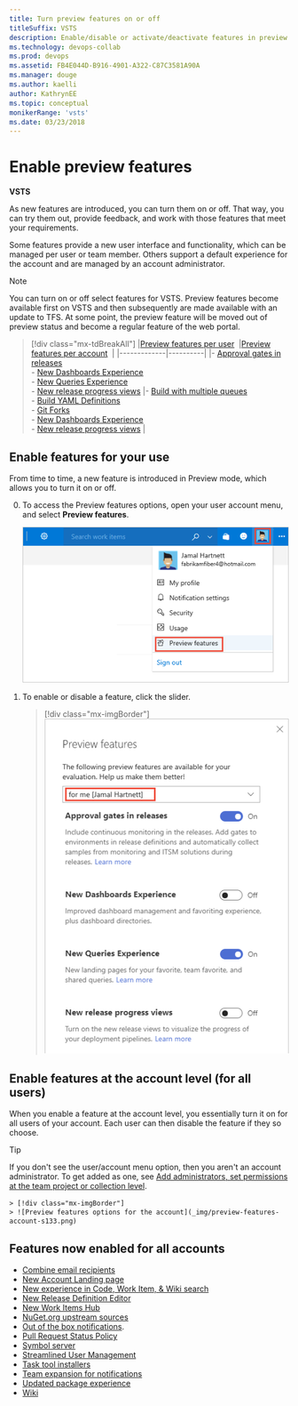 ```yaml
---
title: Turn preview features on or off 
titleSuffix: VSTS
description: Enable/disable or activate/deactivate features in preview at the user, team project, or account level  
ms.technology: devops-collab
ms.prod: devops
ms.assetid: FB4E044D-B916-4901-A322-C87C3581A90A
ms.manager: douge
ms.author: kaelli
author: KathrynEE
ms.topic: conceptual
monikerRange: 'vsts'
ms.date: 03/23/2018 
---
```



# Enable preview features 

<b>VSTS</b>

As new features are introduced, you can turn them on or off. That way, you can try them out, provide feedback, and work with those features that meet your requirements.  

Some features provide a new user interface and functionality, which can be managed per user or team member. Others support a default experience for the account and are managed by an account administrator. 
 
> [!NOTE]   
> You can turn on or off select features for VSTS. Preview features become available first on VSTS and then subsequently are made available with an update to TFS. At some point, the preview feature will be moved out of preview status and become a regular feature of the web portal.  

> [!div class="mx-tdBreakAll"] 
> |[Preview features per user](#user-level)  |[Preview features per account](#account-level)  |
> |-------------|----------|
> |- [Approval gates in releases](../../pipelines/release/approvals/index.md)<br/>- [New Dashboards Experience](../../report/dashboards/dashboards.md)<br/>- [New Queries Experience](../../work/track/view-run-query.md)<br/>- [New release progress views](../../pipelines/preview/new-release-summary.md) |- [Build with multiple queues](https://github.com/Microsoft/vsts-agent/blob/master/docs/preview/yamlgettingstarted.md)<br/>- [Build YAML Definitions](../../pipelines/build/yaml.md)<br/>- [Git Forks](../../git/concepts/forks.md)<br/>- [New Dashboards Experience](../../report/dashboards/dashboards.md)<br/>- [New release progress views](../../pipelines/preview/new-release-summary.md) |

<a id="user-level">  </a>
## Enable features for your use  

From time to time, a new feature is introduced in Preview mode, which allows you to turn it on or off. 

0. To access the Preview features options, open your user account menu, and select **Preview features**. 

	![Open Preview Features](../../_shared/_img/preview-features-open.png)  

0. To enable or disable a feature, click the slider. 

	> [!div class="mx-imgBorder"]  
	> ![Preview features options for yourself](_img/preview-features-user-level-s133.png) 


<a id="account-level">  </a>
## Enable features at the account level (for all users)  

When you enable a feature at the account level, you essentially turn it on for all users of your account. Each user can then disable the feature if they so choose.

> [!TIP]  
> If you don't see the user/account menu option, then you aren't an account administrator. To get added as one, see [Add administrators, set permissions at the team project or collection level](../../security/set-project-collection-level-permissions.md).  

	> [!div class="mx-imgBorder"]  
	> ![Preview features options for the account](_img/preview-features-account-s133.png)


## Features now enabled for all accounts 
- [Combine email recipients](../../notifications/manage-team-notifications.md) 
- [New Account Landing page](../../user-guide/account-home-pages.md)  
- [New experience in Code, Work Item, & Wiki search](https://docs.microsoft.com/vsts/release-notes/2017/oct-06-vsts#code)   
- [New Release Definition Editor](../../pipelines/release/define-multistage-release-process.md) 
- [New Work Items Hub](../../work/work-items/view-add-work-items.md)   
- [NuGet.org upstream sources](../../package/nuget/upstream-sources.md) 
- [Out of the box notifications](../../notifications/manage-personal-notifications.md).   
- [Pull Request Status Policy](../../git/how-to/pr-status-policy.md) 
- [Symbol server](../../pipelines/symbols/index.md)  
- [Streamlined User Management](../../accounts/add-account-users-assign-access-levels.md)   
- [Task tool installers](../../pipelines/process/tasks.md#tool-installers) 
- [Team expansion for notifications](../../notifications/manage-team-notifications.md)
- [Updated package experience](../../package/index.md) 
- [Wiki](../wiki/add-edit-wiki.md)  

<!---
<a id="wiki">  </a>
## Wiki 

You can enable a built-in Wiki for your team project. This feature is in preview and when enabled adds a **Wiki** hub from which you can [view and edit wiki pages](add-edit-wiki.md). If you were using the Wiki Marketplace extension, you can [migrate your existing pages to the new team project wiki](migrate-extension-wiki-pages.md). 


<a id="oob-notifications">  </a>
## Out of the box notifications 

With out-of-the-box notifications, users automatically receive notifications for events such as:

* The user is assigned a work item  
* The user is added or removed as a reviewer to a pull request  
* The user has a pull request that is updated  
* The user has a build that completes  

These subscriptions appear in the new user notifications experience, and users can easily choose to opt out of any of them. To learn more, see [Manage personal notifications](../../notifications/manage-personal-notifications.md). 



<a id="team-expansion-notifications">  </a>
## Team expansion for notifications 

Enable this feature for your account when you want notifications to be sent by default for all team-associated events. Such events include when pull requests are created or updated. Team admins can choose to opt-out of these notifications. See [Manage team notifications](../../notifications/manage-team-notifications.md).  
 

<a id="task-tool-installers">  </a>
### Task tool installers

You can use tool installer tasks to enable your build or release process to lazily install tool sets. So now you can install dependencies on Microsoft-hosted agents and test and validate your app on multiple versions of a tool set. 

-->


